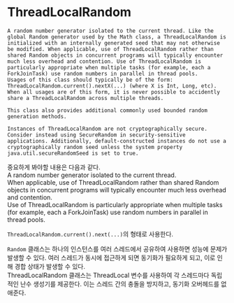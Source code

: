 # ThreadLocalRandom
```text
A random number generator isolated to the current thread. Like the global Random generator used by the Math class, a ThreadLocalRandom is initialized with an internally generated seed that may not otherwise be modified. When applicable, use of ThreadLocalRandom rather than shared Random objects in concurrent programs will typically encounter much less overhead and contention. Use of ThreadLocalRandom is particularly appropriate when multiple tasks (for example, each a ForkJoinTask) use random numbers in parallel in thread pools.
Usages of this class should typically be of the form: ThreadLocalRandom.current().nextX(...) (where X is Int, Long, etc). When all usages are of this form, it is never possible to accidently share a ThreadLocalRandom across multiple threads.

This class also provides additional commonly used bounded random generation methods.

Instances of ThreadLocalRandom are not cryptographically secure. Consider instead using SecureRandom in security-sensitive applications. Additionally, default-constructed instances do not use a cryptographically random seed unless the system property java.util.secureRandomSeed is set to true.
```
중요하게 봐야할 내용은 다음과 같다.  
A random number generator isolated to the current thread.  
When applicable, use of ThreadLocalRandom rather than shared Random objects in concurrent programs will typically encounter much less overhead and contention.  
Use of ThreadLocalRandom is particularly appropriate when multiple tasks (for example, each a ForkJoinTask) use random numbers in parallel in thread pools.  
  
`ThreadLocalRandom.current().next(...)`의 형태로 사용한다.  
  
`Random` 클래스는 하나의 인스턴스를 여러 스레드에서 공유하여 사용하면 성능에 문제가 발생할 수 있다. 여러 스레드가 동시에 접근하게 되면 동기화가 필요하게 되고, 이로 인해 경합 상태가 발생할 수 있다.  
ThreadLocalRandom 클래스는 ThreadLocal 변수를 사용하여 각 스레드마다 독립적인 난수 생성기를 제공한다. 이는 스레드 간의 충돌을 방지하고, 동기화 오버헤드를 없애준다.
